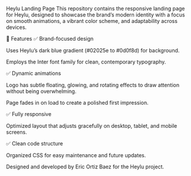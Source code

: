 Heylu Landing Page
This repository contains the responsive landing page for Heylu, designed to showcase the brand’s modern identity with a focus on smooth animations, a vibrant color scheme, and adaptability across devices.

🚀 Features
✅ Brand-focused design

Uses Heylu’s dark blue gradient (#02025e to #0d0f8d) for background.

Employs the Inter font family for clean, contemporary typography.

✅ Dynamic animations

Logo has subtle floating, glowing, and rotating effects to draw attention without being overwhelming.

Page fades in on load to create a polished first impression.

✅ Fully responsive

Optimized layout that adjusts gracefully on desktop, tablet, and mobile screens.

✅ Clean code structure

Organized CSS for easy maintenance and future updates.

Designed and developed by Eric Ortiz Baez for the Heylu project.

